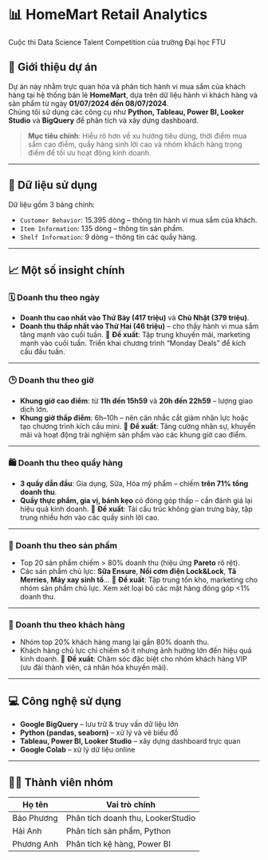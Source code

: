 # 📊 HomeMart Retail Analytics
Cuộc thi Data Science Talent Competition của trường Đại học FTU 
## 🛒 Giới thiệu dự án
Dự án này nhằm trực quan hóa và phân tích hành vi mua sắm của khách hàng tại hệ thống bán lẻ **HomeMart**, dựa trên dữ liệu hành vi khách hàng và sản phẩm từ ngày **01/07/2024 đến 08/07/2024**.  
Chúng tôi sử dụng các công cụ như **Python, Tableau, Power BI, Looker Studio** và **BigQuery** để phân tích và xây dựng dashboard.  
> **Mục tiêu chính**: Hiểu rõ hơn về xu hướng tiêu dùng, thời điểm mua sắm cao điểm, quầy hàng sinh lời cao và nhóm khách hàng trọng điểm để tối ưu hoạt động kinh doanh.
---
## 🧾 Dữ liệu sử dụng
Dữ liệu gồm 3 bảng chính:
- `Customer Behavior`: 15.395 dòng – thông tin hành vi mua sắm của khách.
- `Item Information`: 135 dòng – thông tin sản phẩm.
- `Shelf Information`: 9 dòng – thông tin các quầy hàng.
---
## 📈 Một số insight chính
### 🗓️ Doanh thu theo ngày
- **Doanh thu cao nhất vào Thứ Bảy (417 triệu)** và **Chủ Nhật (379 triệu)**.
- **Doanh thu thấp nhất vào Thứ Hai (46 triệu)** – cho thấy hành vi mua sắm tăng mạnh vào cuối tuần.
📌 **Đề xuất**: Tập trung khuyến mãi, marketing mạnh vào cuối tuần. Triển khai chương trình “Monday Deals” để kích cầu đầu tuần.
---
### 🕒 Doanh thu theo giờ
- **Khung giờ cao điểm**: từ **11h đến 15h59** và **20h đến 22h59** – lượng giao dịch lớn.
- **Khung giờ thấp điểm**: 6h–10h – nên cân nhắc cắt giảm nhân lực hoặc tạo chương trình kích cầu mini.
📌 **Đề xuất**: Tăng cường nhân sự, khuyến mãi và hoạt động trải nghiệm sản phẩm vào các khung giờ cao điểm.
---
### 🛍️ Doanh thu theo quầy hàng
- **3 quầy dẫn đầu**: Gia dụng, Sữa, Hóa mỹ phẩm – chiếm **trên 71% tổng doanh thu**.
- **Quầy thực phẩm, gia vị, bánh kẹo** có đóng góp thấp – cần đánh giá lại hiệu quả kinh doanh.
📌 **Đề xuất**: Tái cấu trúc không gian trưng bày, tập trung nhiều hơn vào các quầy sinh lời cao.
---
### 🧴 Doanh thu theo sản phẩm
- Top 20 sản phẩm chiếm > 80% doanh thu (hiệu ứng **Pareto** rõ rệt).
- Các sản phẩm chủ lực: **Sữa Ensure**, **Nồi cơm điện Lock&Lock**, **Tã Merries**, **Máy xay sinh tố**…
📌 **Đề xuất**: Tập trung tồn kho, marketing cho nhóm sản phẩm chủ lực. Xem xét loại bỏ các mặt hàng đóng góp <1% doanh thu.
---
### 👥 Doanh thu theo khách hàng
- Nhóm top 20% khách hàng mang lại gần 80% doanh thu.
- Khách hàng chủ lực chỉ chiếm số ít nhưng ảnh hưởng lớn đến hiệu quả kinh doanh.
📌 **Đề xuất**: Chăm sóc đặc biệt cho nhóm khách hàng VIP (ưu đãi thành viên, cá nhân hóa khuyến mãi).
---
## 💻 Công nghệ sử dụng
- **Google BigQuery** – lưu trữ & truy vấn dữ liệu lớn
- **Python (pandas, seaborn)** – xử lý và vẽ biểu đồ
- **Tableau, Power BI, Looker Studio** – xây dựng dashboard trực quan
- **Google Colab** – xử lý dữ liệu online
---
## 👨‍💻 Thành viên nhóm

| Họ tên            | Vai trò chính                     |
|------------------|-----------------------------------|
| Bảo Phương       | Phân tích doanh thu, LookerStudio |
| Hải Anh          | Phân tích sản phẩm, Python        |
| Phương Anh       | Phân tích kệ hàng, Power BI       |

